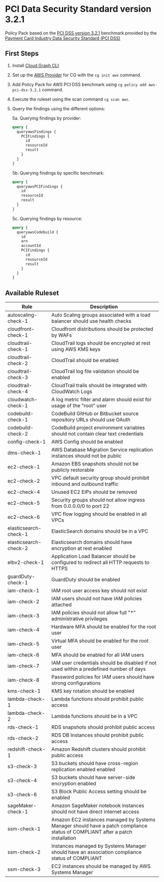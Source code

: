 # PCI Data Security Standard version 3.2.1

Policy Pack based on the [PCI DSS version 3.2.1](https://www.pcisecuritystandards.org/documents/PCI_DSS-QRG-v3_2_1.pdf) benchmark provided by the [Payment Card Industry Data Security Standard (PCI DSS)](https://www.pcisecuritystandards.org/)

## First Steps

1. Install [Cloud Graph CLI](https://docs.cloudgraph.dev/quick-start).
2. Set up the [AWS Provider](https://www.npmjs.com/package/@cloudgraph/cg-provider-aws) for CG with the `cg init aws` command.
3. Add Policy Pack for AWS PCI DSS benchmark using `cg policy add aws-pci-dss-3.2.1` command.
4. Execute the ruleset using the scan command `cg scan aws`.
5. Query the findings using the different options:

   5a. Querying findings by provider:

   ```graphql
   query {
     queryawsFindings {
       PCIFindings {
         id
         resourceId
         result
       }
     }
   }
   ```

   5b. Querying findings by specific benchmark:

   ```graphql
   query {
     queryawsPCIFindings {
       id
       resourceId
       result
     }
   }
   ```

   5c. Querying findings by resource:

   ```graphql
   query {
     queryawsCodebuild {
       id
       arn
       accountId
       PCIFindings {
         id
         resourceId
         result
       }
     }
   }
   ```

## Available Ruleset

| Rule                  | Description                                                                                                                   |
| --------------------- | ----------------------------------------------------------------------------------------------------------------------------- |
| autoscaling-check-1   | Auto Scaling groups associated with a load balancer should use health checks                                                  |
| cloudfront-check-1    | Cloudfront distributions should be protected by WAFs                                                                          |
| cloudtrail-check-1    | CloudTrail logs should be encrypted at rest using AWS KMS keys                                                                |
| cloudtrail-check-2    | CloudTrail should be enabled                                                                                                  |
| cloudtrail-check-3    | CloudTrail log file validation should be enabled                                                                              |
| cloudtrail-check-4    | CloudTrail trails should be integrated with CloudWatch Logs                                                                   |
| cloudwatch-check-1    | A log metric filter and alarm should exist for usage of the "root" user                                                       |
| codebuild-check-1     | CodeBuild GitHub or Bitbucket source repository URLs should use OAuth                                                         |
| codebuild-check-2     | CodeBuild project environment variables should not contain clear text credentials                                             |
| config-check-1        | AWS Config should be enabled                                                                                                  |
| dms-check-1           | AWS Database Migration Service replication instances should not be public                                                     |
| ec2-check-1           | Amazon EBS snapshots should not be publicly restorable                                                                        |
| ec2-check-2           | VPC default security group should prohibit inbound and outbound traffic                                                       |
| ec2-check-4           | Unused EC2 EIPs should be removed                                                                                             |
| ec2-check-5           | Security groups should not allow ingress from 0.0.0.0/0 to port 22                                                            |
| ec2-check-6           | VPC flow logging should be enabled in all VPCs                                                                                |
| elasticsearch-check-1 | ElasticSearch domains should be in a VPC                                                                                      |
| elasticsearch-check-2 | Elasticsearch domains should have encryption at rest enabled                                                                  |
| elbv2-check-1         | Application Load Balancer should be configured to redirect all HTTP requests to HTTPS                                         |
| guardDuty-check-1     | GuardDuty should be enabled                                                                                                   |
| iam-check-1           | IAM root user access key should not exist                                                                                     |
| iam-check-2           | IAM users should not have IAM policies attached                                                                               |
| iam-check-3           | IAM policies should not allow full "\*" administrative privileges                                                             |
| iam-check-4           | Hardware MFA should be enabled for the root user                                                                              |
| iam-check-5           | Virtual MFA should be enabled for the root user                                                                               |
| iam-check-6           | MFA should be enabled for all IAM users                                                                                       |
| iam-check-7           | IAM user credentials should be disabled if not used within a predefined number of days                                        |
| iam-check-8           | Password policies for IAM users should have strong configurations                                                             |
| kms-check-1           | KMS key rotation should be enabled                                                                                            |
| lambda-check-1        | Lambda functions should prohibit public access                                                                                |
| lambda-check-2        | Lambda functions should be in a VPC                                                                                           |
| rds-check-1           | RDS snapshots should prohibit public access                                                                                   |
| rds-check-2           | RDS DB Instances should prohibit public access                                                                                |
| redshift-check-1      | Amazon Redshift clusters should prohibit public access                                                                        |
| s3-check-3            | S3 buckets should have cross-region replication enabled enabled                                                               |
| s3-check-4            | S3 buckets should have server-side encryption enabled                                                                         |
| s3-check-6            | S3 Block Public Access setting should be enabled                                                                              |
| sageMaker-check-1     | Amazon SageMaker notebook instances should not have direct internet access                                                    |
| ssm-check-1           | Amazon EC2 instances managed by Systems Manager should have a patch compliance status of COMPLIANT after a patch installation |
| ssm-check-2           | Instances managed by Systems Manager should have an association compliance status of COMPLIANT                                |
| ssm-check-3           | EC2 instances should be managed by AWS Systems Manager                                                                        |
